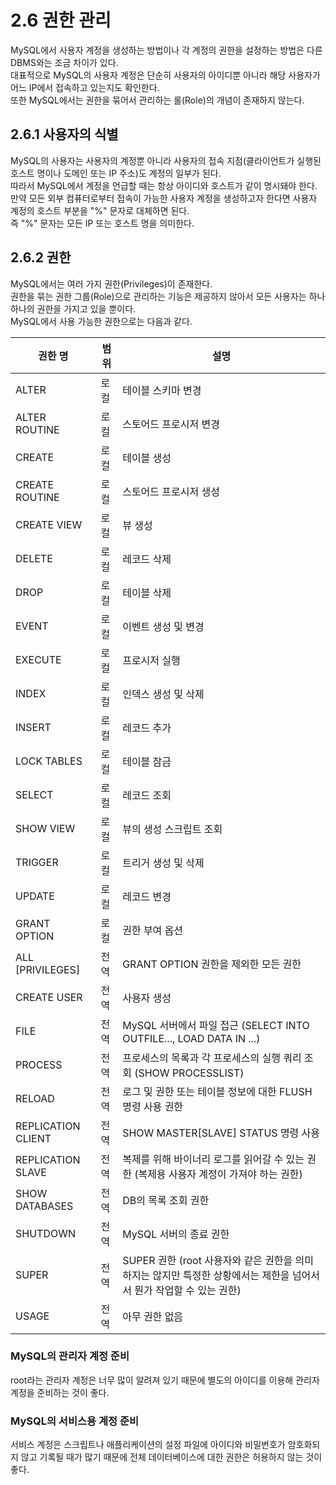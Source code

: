 # 2.6 권한 관리

MySQL에서 사용자 계정을 생성하는 방법이나 각 계정의 권한을 설정하는 방법은 다른 DBMS와는 조금 차이가 있다.  
대표적으로 MySQL의 사용자 계정은 단순히 사용자의 아이디뿐 아니라 해당 사용자가 어느 IP에서 접속하고 있는지도 확인한다.  
또한 MySQL에서는 권한을 묶어서 관리하는 롤(Role)의 개념이 존재하지 않는다.

## 2.6.1 사용자의 식별

MySQL의 사용자는 사용자의 계정뿐 아니라 사용자의 접속 지점(클라이언트가 실행된 호스트 명이나 도메인 또는 IP 주소)도 계정의 일부가 된다.  
따라서 MySQL에서 계정을 언급할 때는 항상 아이디와 호스트가 같이 명시돼야 한다.  
만약 모든 외부 컴퓨터로부터 접속이 가능한 사용자 계정을 생성하고자 한다면 사용자 계정의 호스트 부분을 "%" 문자로 대체하면 된다.  
즉 "%" 문자는 모든 IP 또는 호스트 명을 의미한다.

## 2.6.2 권한

MySQL에서는 여러 가지 권한(Privileges)이 존재한다.  
권한을 묶는 권한 그룹(Role)으로 관리하는 기능은 제공하지 않아서 모든 사용자는 하나하나의 권한을 가지고 있을 뿐이다.  
MySQL에서 사용 가능한 권한으로는 다음과 같다.

| 권한 명            | 범위 | 설명                                                                                                                |
| ------------------ | ---- | ------------------------------------------------------------------------------------------------------------------- |
| ALTER              | 로컬 | 테이블 스키마 변경                                                                                                  |
| ALTER ROUTINE      | 로컬 | 스토어드 프로시저 변경                                                                                              |
| CREATE             | 로컬 | 테이블 생성                                                                                                         |
| CREATE ROUTINE     | 로컬 | 스토어드 프로시저 생성                                                                                              |
| CREATE VIEW        | 로컬 | 뷰 생성                                                                                                             |
| DELETE             | 로컬 | 레코드 삭제                                                                                                         |
| DROP               | 로컬 | 테이블 삭제                                                                                                         |
| EVENT              | 로컬 | 이벤트 생성 및 변경                                                                                                 |
| EXECUTE            | 로컬 | 프로시저 실행                                                                                                       |
| INDEX              | 로컬 | 인덱스 생성 및 삭제                                                                                                 |
| INSERT             | 로컬 | 레코드 추가                                                                                                         |
| LOCK TABLES        | 로컬 | 테이블 잠금                                                                                                         |
| SELECT             | 로컬 | 레코드 조회                                                                                                         |
| SHOW VIEW          | 로컬 | 뷰의 생성 스크립트 조회                                                                                             |
| TRIGGER            | 로컬 | 트리거 생성 및 삭제                                                                                                 |
| UPDATE             | 로컬 | 레코드 변경                                                                                                         |
| GRANT OPTION       | 로컬 | 권한 부여 옵션                                                                                                      |
| ALL [PRIVILEGES]   | 전역 | GRANT OPTION 권한을 제외한 모든 권한                                                                                |
| CREATE USER        | 전역 | 사용자 생성                                                                                                         |
| FILE               | 전역 | MySQL 서버에서 파일 접근 (SELECT INTO OUTFILE..., LOAD DATA IN ...)                                                 |
| PROCESS            | 전역 | 프로세스의 목록과 각 프로세스의 실행 쿼리 조회 (SHOW PROCESSLIST)                                                   |
| RELOAD             | 전역 | 로그 및 권한 또는 테이블 정보에 대한 FLUSH 명령 사용 권한                                                           |
| REPLICATION CLIENT | 전역 | SHOW MASTER[SLAVE] STATUS 명령 사용                                                                                 |
| REPLICATION SLAVE  | 전역 | 복제를 위해 바이너리 로그를 읽어갈 수 있는 권한 (복제용 사용자 계정이 가져야 하는 권한)                             |
| SHOW DATABASES     | 전역 | DB의 목록 조회 권한                                                                                                 |
| SHUTDOWN           | 전역 | MySQL 서버의 종료 권한                                                                                              |
| SUPER              | 전역 | SUPER 권한 (root 사용자와 같은 권한을 의미하지는 않지만 특정한 상황에서는 제한을 넘어서서 뭔가 작업할 수 있는 권한) |
| USAGE              | 전역 | 아무 권한 없음                                                                                                      |

### MySQL의 관리자 계정 준비

root라는 관리자 계정은 너무 많이 알려져 있기 때문에 별도의 아이디를 이용해 관리자 계정을 준비하는 것이 좋다.  

### MySQL의 서비스용 계정 준비

서비스 계정은 스크립트나 애플리케이션의 설정 파일에 아이디와 비밀번호가 암호화되지 않고 기록될 때가 많기 때문에 전체 데이터베이스에 대한 권한은 허용하지 않는 것이 좋다.
